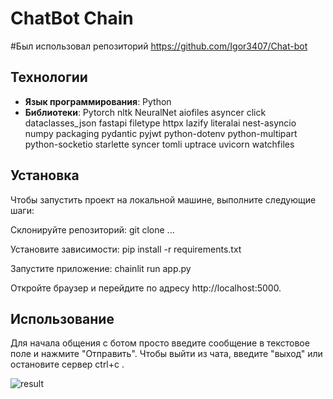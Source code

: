 # ChatBot Chain

#Был использовал репозиторий https://github.com/Igor3407/Chat-bot

## Технологии
- **Язык программирования**: Python
- **Библиотеки**:
Pytorch
nltk
NeuralNet
aiofiles
asyncer
click
dataclasses_json
fastapi
filetype
httpx
lazify
literalai
nest-asyncio
numpy
packaging
pydantic
pyjwt
python-dotenv
python-multipart
python-socketio
starlette
syncer
tomli
uptrace
uvicorn
watchfiles

## Установка
Чтобы запустить проект на локальной машине, выполните следующие шаги:

Склонируйте репозиторий:
     git clone ...
     
Установите зависимости:
pip install -r requirements.txt

Запустите приложение:
chainlit run app.py 

Откройте браузер и перейдите по адресу http://localhost:5000.

## Использование
Для начала общения с ботом просто введите сообщение в текстовое поле и нажмите "Отправить".
Чтобы выйти из чата, введите "выход" или остановите сервер ctrl+c .


![result](https://github.com/user-attachments/assets/b43b01b7-307f-4de0-a457-fe6ca5033aaa)



